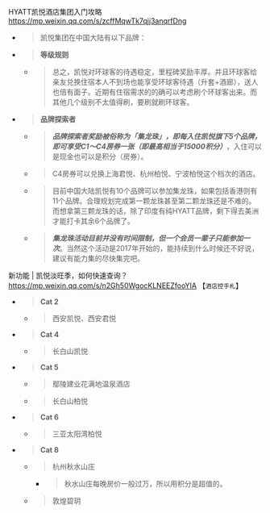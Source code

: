 
HYATT凯悦酒店集团入门攻略 https://mp.weixin.qq.com/s/zcffMqwTk7qjj3anqrfDng
- > 凯悦集团在中国大陆有以下品牌：
- > **等级规则**
  * > 总之，凯悦对环球客的待遇稳定，里程碑奖励丰厚。并且环球客给亲友兑换住宿本人不到场也能享受环球客待遇（升套+酒廊），送人也倍有面子。近期有住宿需求的的确可以考虑刷个环球客出来。而其他几个级别不太值得刷，要刷就刷环球客。
- > **品牌探索者**
  * > ***品牌探索者奖励被俗称为「集龙珠」，即每入住凯悦旗下5个品牌，即可享受C1～C4房券一张（即最高相当于15000积分）***，入住可以是现金也可以是积分（房券）。
  * > C4房券可以兑换上海君悦、杭州柏悦、宁波柏悦这个档次的酒店。
  * > 目前中国大陆凯悦有10个品牌可以参加集龙珠，如果包括香港则有11个品牌。合理规划完成第一颗龙珠甚至第二颗龙珠还是不难的。而想拿第三颗龙珠的话，除了印度有纯HYATT品牌，剩下得去美洲才能打卡其余6个品牌了。
  * > ***集龙珠活动目前并没有时间限制，但一个会员一辈子只能参加一次***。当然这个活动是2017年开始的，能持续到什么时候还不好说，建议有能力集的尽快集完吧。

新功能 | 凯悦淡旺季，如何快速查询？ https://mp.weixin.qq.com/s/n2Gh50WgocKLNEEZfooYIA  【`酒店控手札`】
- > **Cat 2**
  * > 西安凯悦、西安君悦
- > **Cat 4**
  * > 长白山凯悦
- > **Cat 5**
  * > 鄢陵建业花满地温泉酒店
  * > 长白山柏悦
- > **Cat 6**
  * > 三亚太阳湾柏悦
- > **Cat 8**
  * > 杭州秋水山庄
    + > 秋水山庄每晚房价一般过万，所以用积分是超值的。
  * > 敦煌碧玥
